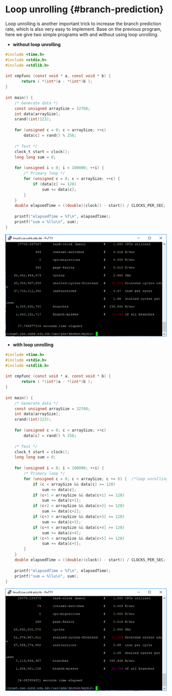 # Loop unrolling {#branch-prediction}

Loop unrolling is another important trick to increase the branch prediction rate, which is also very easy to implement. Base on the previous program, here we give two simple programs with and without using loop unrolling.

* **without loop unrolling**

```c
#include <time.h>
#include <stdio.h>
#include <stdlib.h>

int cmpfunc (const void * a, const void * b) {
       return ( *(int*)a - *(int*)b );
}

int main() {
    /* Generate data */
    const unsigned arraySize = 32768;
    int data[arraySize];
    srand((int)123);

    for (unsigned c = 0; c < arraySize; ++c)
        data[c] = rand() % 256;

    /* Test */
    clock_t start = clock();
    long long sum = 0;

    for (unsigned i = 0; i < 100000; ++i) {
        /* Primary loop */
        for (unsigned c = 0; c < arraySize; ++c) {
            if (data[c] >= 128)
                sum += data[c];
        }
    }
    double elapsedTime = ((double)(clock() - start)) / CLOCKS_PER_SEC;

    printf("elapsedTime = %f\n", elapsedTime);
    printf("sum = %llu\n", sum);
}
```

![](/assets/noLoopUnrolling.png)

* **with loop unrolling**

```c
#include <time.h>
#include <stdio.h>
#include <stdlib.h>

int cmpfunc (const void * a, const void * b) {
       return ( *(int*)a - *(int*)b );
}

int main() {
    /* Generate data */
    const unsigned arraySize = 32768;
    int data[arraySize];
    srand((int)123);

    for (unsigned c = 0; c < arraySize; ++c)
        data[c] = rand() % 256;

    /* Test */
    clock_t start = clock();
    long long sum = 0;

    for (unsigned i = 0; i < 100000; ++i) {
        /* Primary loop */
        for (unsigned c = 0; c < arraySize; c += 6) {  /*loop unrolling trick*/
            if (c < arraySize && data[c] >= 128)
                sum += data[c];
            if (c+1 < arraySize && data[c+1] >= 128)
                sum += data[c+1];
            if (c+2 < arraySize && data[c+2] >= 128)
                sum += data[c+2];
            if (c+3 < arraySize && data[c+3] >= 128)
                sum += data[c+3];
            if (c+4 < arraySize && data[c+4] >= 128)
                sum += data[c+4];
            if (c+5 < arraySize && data[c+5] >= 128)
                sum += data[c+5];
        }
    }
    double elapsedTime = ((double)(clock() - start)) / CLOCKS_PER_SEC;

    printf("elapsedTime = %f\n", elapsedTime);
    printf("sum = %llu\n", sum);
}
```

![](/assets/loopunrolling.png)


